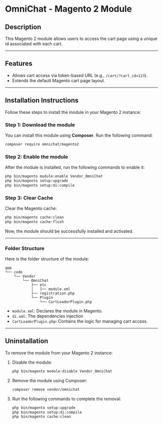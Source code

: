 # OmniChat - Magento 2 Module

## Description

This Magento 2 module allows users to access the cart page using a unique id associated with each cart.

---

## Features

- Allows cart access via token-based URL (e.g., `/cart/?cart_id=123`).
- Extends the default Magento cart page layout.

---

## Installation Instructions

Follow these steps to install the module in your Magento 2 instance:

### Step 1: Download the module

You can install this module using **Composer**. Run the following command:

```bash
composer require omnichat/magento2
```

### Step 2: Enable the module

After the module is installed, run the following commands to enable it:

```bash
php bin/magento module:enable Vendor_OmniChat
php bin/magento setup:upgrade
php bin/magento setup:di:compile
```

### Step 3: Clear Cache

Clear the Magento cache:

```bash
php bin/magento cache:clean
php bin/magento cache:flush
```

Now, the module should be successfully installed and activated.

---

### Folder Structure

Here is the folder structure of the module:

```text
app
└── code
    └── Vendor
        └── OmniChat
            ├── etc
            │   ├── module.xml
            ├── registration.php
            └── Plugin
                └── CartLoaderPlugin.php
```

- `module.xml`: Declares the module in Magento.
- `di.xml`: The dependencies injection
- `CartLoaderPlugin.php`: Contains the logic for managing cart access.

---

## Uninstallation

To remove the module from your Magento 2 instance:

1. Disable the module:
   ```bash
   php bin/magento module:disable Vendor_OmniChat
   ```

2. Remove the module using Composer:
   ```bash
   composer remove vendor/omnichat
   ```

3. Run the following commands to complete the removal:
   ```bash
   php bin/magento setup:upgrade
   php bin/magento setup:di:compile
   php bin/magento cache:clean
   ```
